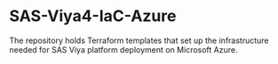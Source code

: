 # SAS-Viya4-IaC-Azure
The repository holds Terraform templates that set up the infrastructure needed for SAS Viya platform deployment on Microsoft Azure.
